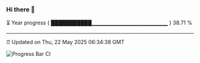 ### Hi there 👋

⏳ Year progress { ███████████▁▁▁▁▁▁▁▁▁▁▁▁▁▁▁▁▁▁▁ } 38.71 %

---

⏰ Updated on Thu, 22 May 2025 06:34:38 GMT

![Progress Bar CI](https://github.com/ZhaoGui/ZhaoGui/workflows/Progress%20Bar%20CI/badge.svg)

